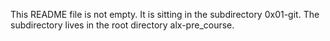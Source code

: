 This README file is not empty.
It is sitting in the subdirectory 0x01-git.
The subdirectory lives in the root directory alx-pre_course.